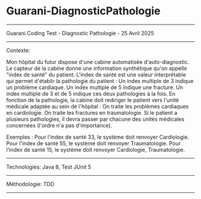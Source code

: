 # Guarani-DiagnosticPathologie

*********************************************************************************
Guarani Coding Test - Diagnostic Pathologie - 25 Avril 2025

*********************************************************************************
Contexte:

Mon hôpital du futur dispose d'une cabine automatisée d'auto-diagnostic. Le capteur de la cabine donne
une information synthétique qu'on appelle "index de santé" du patient.
L'index de santé est une valeur interprétable qui permet d'établir la pathologie du patient :
Un index multiple de 3 indique un problème cardiaque.
Un index multiple de 5 indique une fracture.
Un index multiple de 3 et de 5 indique ces deux pathologies à la fois.
En fonction de la pathologie, la cabine doit rediriger le patient vers l'unité médicale adaptée au sein de
l'hôpital :
On traite les problèmes cardiaques en cardiologie.
On traite les fractures en traumatologie.
Si le patient a plusieurs pathologies, il devra passer par chacune des unités médicales concernées
(l'ordre n'a pas d'importance).

Exemples :
Pour l'index de santé 33, le système doit renvoyer Cardiologie.
Pour l'index de santé 55, le système doit renvoyer Traumatologie.
Pour l'index de santé 15, le système doit renvoyer Cardiologie, Traumatologie.

*********************************************************************************
Technologies: Java 8, Test JUnit 5

*********************************************************************************
Méthodologie: TDD

*********************************************************************************
